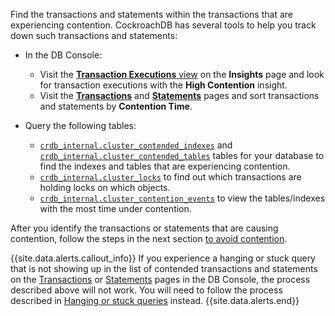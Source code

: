 Find the transactions and statements within the transactions that are experiencing contention. CockroachDB has several tools to help you track down such transactions and statements:

* In the DB Console:
  - Visit the [**Transaction Executions** view](ui-insights-page.html) on the **Insights** page and look for transaction executions with the **High Contention** insight.
  - Visit the [**Transactions**](ui-transactions-page.html) and [**Statements**](ui-statements-page.html) pages and sort transactions and statements by **Contention Time**.
* Query the following tables:

  - [`crdb_internal.cluster_contended_indexes`](crdb-internal.html#cluster_contended_indexes) and [`crdb_internal.cluster_contended_tables`](crdb-internal.html#cluster_contended_tables) tables for your database to find the indexes and tables that are experiencing contention. 
  - [`crdb_internal.cluster_locks`](crdb-internal.html#cluster_locks) to find out which transactions are holding locks on which objects.
  - [`crdb_internal.cluster_contention_events`](crdb-internal.html#view-the-tables-indexes-with-the-most-time-under-contention) to view the tables/indexes with the most time under contention.

After you identify the transactions or statements that are causing contention, follow the steps in the next section [to avoid contention](performance-best-practices-overview.html#avoid-transaction-contention).

{{site.data.alerts.callout_info}}
If you experience a hanging or stuck query that is not showing up in the list of contended transactions and statements on the [Transactions](ui-transactions-page.html) or [Statements](ui-statements-page.html) pages in the DB Console, the process described above will not work.  You will need to follow the process described in [Hanging or stuck queries](query-behavior-troubleshooting.html#hanging-or-stuck-queries) instead.
{{site.data.alerts.end}}
